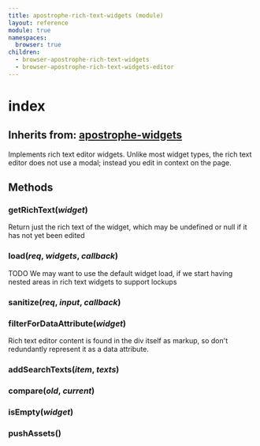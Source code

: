 ```yaml
---
title: apostrophe-rich-text-widgets (module)
layout: reference
module: true
namespaces:
  browser: true
children:
  - browser-apostrophe-rich-text-widgets
  - browser-apostrophe-rich-text-widgets-editor
---
```


# index

## Inherits from: [apostrophe-widgets](https://github.com/apostrophecms/apostrophe-documentation/tree/e71017392b54a258d8d72811456c862139150a96/modules/apostrophe-widgets/index.html)

Implements rich text editor widgets. Unlike most widget types, the rich text editor does not use a modal; instead you edit in context on the page.

## Methods

### getRichText\(_widget_\)

Return just the rich text of the widget, which may be undefined or null if it has not yet been edited

### load\(_req_, _widgets_, _callback_\)

TODO We may want to use the default widget load, if we start having nested areas in rich text widgets to support lockups

### sanitize\(_req_, _input_, _callback_\)

### filterForDataAttribute\(_widget_\)

Rich text editor content is found in the div itself as markup, so don't redundantly represent it as a data attribute.

### addSearchTexts\(_item_, _texts_\)

### compare\(_old_, _current_\)

### isEmpty\(_widget_\)

### pushAssets\(\)

